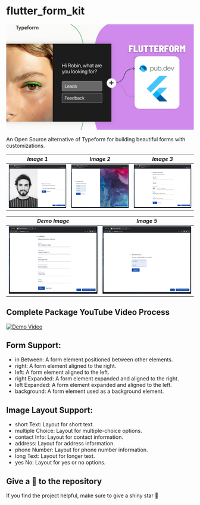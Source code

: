 # flutter_form_kit

![FlutterForm](./images/FlutterForm.png)

An Open Source alternative of Typeform for building beautiful forms with customizations.

| **_Image 1_**                 | **_Image 2_**                 | **_Image 3_**                 |
|-------------------------------|-------------------------------|-------------------------------|
| ![Demo 1](./images/demo1.png) | ![Demo 2](./images/demo2.png) | ![Demo 3](./images/demo3.png) |

| **_Demo Image_**              | **_Image 5_**                 |
|-------------------------------|-------------------------------|
| ![Demo 4](./images/demo4.png) | ![Demo 5](./images/demo5.png) |

## Complete Package YouTube Video Process

[![Demo Video](https://img.youtube.com/vi/YOUR_VIDEO_ID/0.jpg)](https://www.youtube.com/watch?v=YOUR_VIDEO_ID)

## Form Support:

- in Between: A form element positioned between other elements.
- right: A form element aligned to the right.
- left: A form element aligned to the left.
- right Expanded: A form element expanded and aligned to the right.
- left Expanded: A form element expanded and aligned to the left.
- background: A form element used as a background element.

## Image Layout Support:

- short Text: Layout for short text.
- multiple Choice: Layout for multiple-choice options.
- contact Info: Layout for contact information.
- address: Layout for address information.
- phone Number: Layout for phone number information.
- long Text: Layout for longer text.
- yes No: Layout for yes or no options.

## Give a 🤩 to the repository

If you find the project helpful, make sure to give a shiny star 🌟